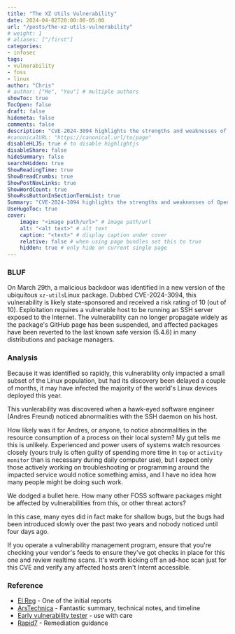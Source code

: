 ```yaml
---
title: "The XZ Utils Vulnerability"
date: 2024-04-02T20:00:00-05:00
url: "/posts/the-xz-utils-vulnerability"
# weight: 1
# aliases: ["/first"]
categories:
- infosec
tags:
- vulnerability
- foss
- linux
author: "Chris"
# author: ["Me", "You"] # multiple authors
showToc: true
TocOpen: false
draft: false
hidemeta: false
comments: false
description: "CVE-2024-3094 highlights the strengths and weaknesses of Open Source."
#canonicalURL: "https://canonical.url/to/page"
disableHLJS: true # to disable highlightjs
disableShare: false
hideSummary: false
searchHidden: true
ShowReadingTime: true
ShowBreadCrumbs: true
ShowPostNavLinks: true
ShowWordCount: true
ShowRssButtonInSectionTermList: true
Summary: "CVE-2024-3094 highlights the strengths and weaknesses of Open Source."
UseHugoToc: true
cover:
    image: "<image path/url>" # image path/url
    alt: "<alt text>" # alt text
    caption: "<text>" # display caption under cover
    relative: false # when using page bundles set this to true
    hidden: true # only hide on current single page
---
```


### BLUF
On March 29th, a malicious backdoor was identified in a new version of the
ubiquitous `xz-utils`Linux package. Dubbed CVE-2024-3094, this vulnerability is
likely state-sponsored and received a risk rating of 10 (out of 10).
Exploitation requires a vulnerable host to be running an SSH server exposed to
the Internet. The vulnerability can no longer propagate widely as the package's
GitHub page has been suspended, and affected packages have been reverted to the
last known safe version (5.4.6) in many distributions and package managers.

### Analysis
Because it was identified so rapidly, this vulnerability only impacted a small
subset of the Linux population, but had its discovery been delayed a couple of
months, it may have infected the majority of the world's Linux devices deployed
this year.

This vunlerability was discovered when a hawk-eyed software engineer (Andres
Freund) noticed abnormalities with the SSH daemon on his host.

How likely was it for Andres, or anyone, to notice abnormalities in the resource
consumption of a process on their local system? My gut tells me this is
unlikely. Experienced and power users of systems watch resources closely (yours
truly is often guilty of spending more time in `top` or `activity monitor` than
is necessary during daily computer use), but I expect only those actively
working on troubleshooting or programming around the impacted service would
notice something amiss, and I have no idea how many people might be doing such
work.

We dodged a bullet here. How many other FOSS software packages might be affected by
vulnerabilities from this, or other threat actors?

In this case, many eyes did in fact make for shallow bugs, but the bugs had been
introduced slowly over the past two years and nobody noticed until four days
ago.

If you operate a vulnerability management program, ensure that you're checking
your vendor's feeds to ensure they've got checks in place for this one and
review realtime scans. It's worth kicking off an ad-hoc scan just for this CVE
and verify any affected hosts aren't Internt accessible.

### Reference
- [El Reg][ElReg] - One of the initial reports
- [ArsTechnica][Ars] - Fantastic summary, technical notes, and timeline
- [Early vulnerability tester][Binarly Tester] - use with care
- [Rapid7][Rapid7] - Remediation guidance

[ElReg]: https://go.theregister.com/feed/www.theregister.com/2024/03/29/malicious_backdoor_xz/
[Ars]: https://arstechnica.com/?p=2013894
[Binarly Tester]: https://xz.fail/
[Rapid7]: https://www.rapid7.com/blog/post/2024/04/01/etr-backdoored-xz-utils-cve-2024-3094/
